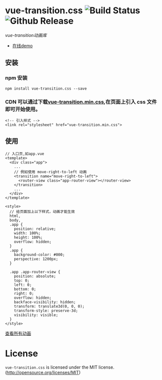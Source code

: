 # vue-transition.css ![Build Status](https://img.shields.io/badge/build-passing-brightgreen.svg) ![Github Release](https://img.shields.io/badge/release-v1.0.2-brightgreen.svg)

_vue-transition动画库_

* [在线demo](https://webcodefarmer.github.io/vue-transition.css/dist/index.html)

## 安装

### npm 安装

```
npm install vue-transition.css --save
```

### CDN 可以通过下载[vue-transition.min.css](https://raw.githubusercontent.com/WebCodeFarmer/vue-transition.css/master/transition.min.css),在页面上引入 css 文件即可开始使用。

```
<!-- 引入样式 -->
<link rel="stylesheet" href="vue-transition.min.css">
```

## 使用

```
// 入口页,如app.vue
<template>
  <div class="app">
    ...
    // 例如使用 move-right-to-left 动画
    <transition name="move-right-to-left">
      <router-view class="app-router-view"></router-view>
    </transition>
    ...
  </div>
</template>

<style>
  // 给页面加上以下样式，动画才能生效
  html,
  body,
  .app {
    position: relative;
    width: 100%;
    height: 100%;
    overflow: hidden;
  }
  .app {
    background-color: #000;
    perspective: 1200px;
  }

  .app .app-router-view {
    position: absolute;
    top: 0;
    left: 0;
    bottom: 0;
    right: 0;
    overflow: hidden;
    backface-visibility: hidden;
    transform: translate3d(0, 0, 0);
    transform-style: preserve-3d;
    visibility: visible;
  }
</style>
```

[查看所有动画](https://webcodefarmer.github.io/vue-transition.css/dist/index.html)

# License

`vue-transition.css` is licensed under the MIT license.(http://opensource.org/licenses/MIT)
